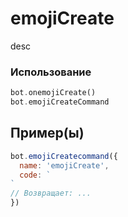 # emojiCreate
desc
### Использование
```php
bot.onemojiCreate()
bot.emojiCreateCommand
```
## Пример(ы)

```javascript
bot.emojiCreatecommand({
  name: 'emojiCreate',
  code: `
`
// Возвращает: ...
})
```